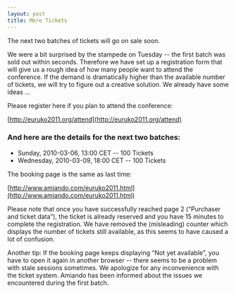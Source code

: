 ```yaml
---
layout: post
title: More Tickets
---
```


The next two batches of tickets will go on sale soon. 

We were a bit surprised by the stampede on Tuesday -- the first batch was sold out within seconds. Therefore we have set up a registration form that will give us a rough idea of how many people want to attend the conference. If the demand is dramatically higher than the available number of tickets, we will try to figure out a creative solution. We already have some ideas ...

Please register here if you plan to attend the conference: 

[http://euruko2011.org/attend](http://euruko2011.org/attend)

### And here are the details for the next two batches:

* Sunday, 2010-03-06, 13:00 CET -- 100 Tickets
* Wednesday, 2010-03-09, 18:00 CET -- 100 Tickets

The booking page is the same as last time:

[http://www.amiando.com/euruko2011.html](http://www.amiando.com/euruko2011.html)

Please note that once you have successfully reached page 2 (“Purchaser and ticket data”), the ticket is already reserved and you have 15 minutes to complete the registration. We have removed the (misleading) counter which displays the number of tickets still available, as this seems to have caused a lot of confusion.

Another tip: If the booking page keeps displaying “Not yet available”, you have to open it again in another browser -- there seems to be a problem with stale sessions sometimes. We apologize for any inconvenience with the ticket system. Amiando has been informed about the issues we encountered during the first batch.